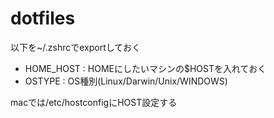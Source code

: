 dotfiles
========

以下を~/.zshrcでexportしておく
* HOME_HOST : HOMEにしたいマシンの$HOSTを入れておく
* OSTYPE    : OS種別(Linux/Darwin/Unix/WINDOWS)

macでは/etc/hostconfigにHOST設定する
